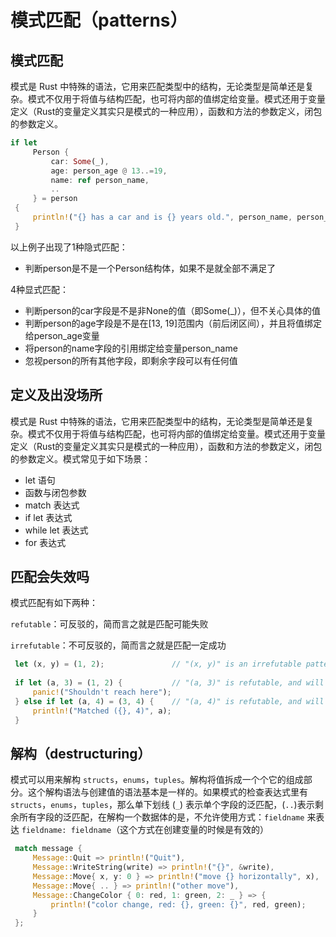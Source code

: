 # 模式匹配（patterns）

## 模式匹配

模式是 Rust 中特殊的语法，它用来匹配类型中的结构，无论类型是简单还是复杂。模式不仅用于将值与结构匹配，也可将内部的值绑定给变量。模式还用于变量定义（Rust的变量定义其实只是模式的一种应用），函数和方法的参数定义，闭包的参数定义。

```rust
if let
     Person {
         car: Some(_),
         age: person_age @ 13..=19,
         name: ref person_name,
         ..
     } = person
 {
     println!("{} has a car and is {} years old.", person_name, person_age);
 }
```

以上例子出现了1种隐式匹配：

- 判断person是不是一个Person结构体，如果不是就全部不满足了

4种显式匹配：

- 判断person的car字段是不是非None的值（即Some(_)），但不关心具体的值
- 判断person的age字段是不是在[13, 19]范围内（前后闭区间），并且将值绑定给person_age变量
- 将person的name字段的引用绑定给变量person_name
- 忽视person的所有其他字段，即剩余字段可以有任何值

## 定义及出没场所

模式是 Rust 中特殊的语法，它用来匹配类型中的结构，无论类型是简单还是复杂。模式不仅用于将值与结构匹配，也可将内部的值绑定给变量。模式还用于变量定义（Rust的变量定义其实只是模式的一种应用），函数和方法的参数定义，闭包的参数定义。模式常见于如下场景：

- let 语句
- 函数与闭包参数
- match 表达式
- if let 表达式
- while let 表达式
- for 表达式

## 匹配会失效吗

模式匹配有如下两种：

`refutable`：可反驳的，简而言之就是匹配可能失败

`irrefutable`：不可反驳的，简而言之就是匹配一定成功

```rust
 let (x, y) = (1, 2);               // "(x, y)" is an irrefutable pattern
 
 if let (a, 3) = (1, 2) {           // "(a, 3)" is refutable, and will not match
     panic!("Shouldn't reach here");
 } else if let (a, 4) = (3, 4) {    // "(a, 4)" is refutable, and will match
     println!("Matched ({}, 4)", a);
 }
```

## 解构（destructuring）

模式可以用来解构 `structs`，`enums`，`tuples`。解构将值拆成一个个它的组成部分。这个解构语法与创建值的语法基本是一样的。如果模式的检查表达式里有`structs`，`enums`，`tuples`，那么单下划线 (`_`) 表示单个字段的泛匹配，(`..`)表示剩余所有字段的泛匹配，在解构一个数据体的是，不允许使用方式：`fieldname` 来表达 `fieldname: fieldname`（这个方式在创建变量的时候是有效的）

```rust
 match message {
     Message::Quit => println!("Quit"),
     Message::WriteString(write) => println!("{}", &write),
     Message::Move{ x, y: 0 } => println!("move {} horizontally", x),
     Message::Move{ .. } => println!("other move"),
     Message::ChangeColor { 0: red, 1: green, 2: _ } => {
         println!("color change, red: {}, green: {}", red, green);
     }
 };
```

